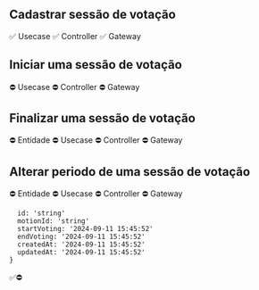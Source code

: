 ## Cadastrar sessão de votação
✅ Usecase
✅ Controller
✅ Gateway

## Iniciar uma sessão de votação
⛔ Usecase
⛔ Controller
⛔ Gateway

## Finalizar uma sessão de votação
⛔ Entidade
⛔ Usecase
⛔ Controller
⛔ Gateway

## Alterar periodo de uma sessão de votação
⛔ Entidade
⛔ Usecase
⛔ Controller
⛔ Gateway

```{
  id: 'string'
  motionId: 'string'
  startVoting: '2024-09-11 15:45:52'
  endVoting: '2024-09-11 15:45:52'
  createdAt: '2024-09-11 15:45:52'
  updatedAt: '2024-09-11 15:45:52'
}
```


✅⛔